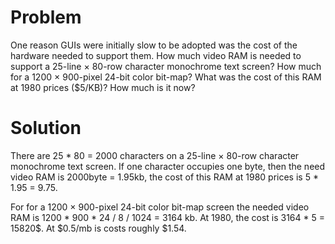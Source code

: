 # Problem
One reason GUIs were initially slow to be adopted was the cost of the hardware needed to support them. How much video RAM is needed to support a 25-line × 80-row character monochrome text screen? How much for a 1200 × 900-pixel 24-bit color bit-map? What was the cost of this RAM at 1980 prices ($5/KB)? How much is it now?
# Solution
There are 25 * 80 = 2000 characters on a 25-line × 80-row character monochrome text screen. If one character occupies one byte, then the need video RAM is 2000byte = 1.95kb, the cost of this RAM at 1980 prices is 5 * 1.95 = 9.75.

For  for a 1200 × 900-pixel 24-bit color bit-map screen the needed video RAM is 1200 * 900 * 24 / 8 / 1024 = 3164 kb. At 1980, the cost is 3164 * 5 = 15820\$. At \$0.5/mb is costs roughly $1.54.

